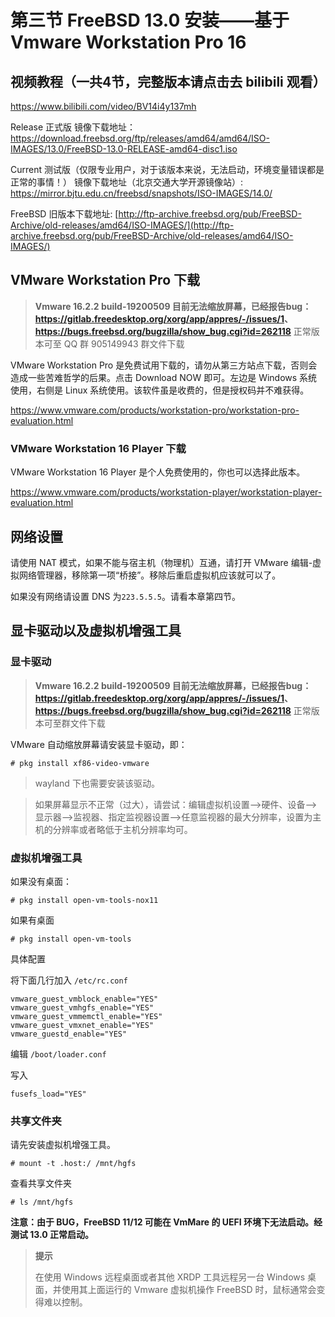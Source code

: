 # 第三节 FreeBSD 13.0 安装——基于 Vmware Workstation Pro 16

## 视频教程（一共4节，完整版本请点击去 bilibili 观看）

https://www.bilibili.com/video/BV14i4y137mh

Release 正式版 镜像下载地址：<https://download.freebsd.org/ftp/releases/amd64/amd64/ISO-IMAGES/13.0/FreeBSD-13.0-RELEASE-amd64-disc1.iso>

Current 测试版（仅限专业用户，对于该版本来说，无法启动，环境变量错误都是正常的事情！） 镜像下载地址（北京交通大学开源镜像站）: <https://mirror.bjtu.edu.cn/freebsd/snapshots/ISO-IMAGES/14.0/>

FreeBSD 旧版本下载地址: [http://ftp-archive.freebsd.org/pub/FreeBSD-Archive/old-releases/amd64/ISO-IMAGES/](http://ftp-archive.freebsd.org/pub/FreeBSD-Archive/old-releases/amd64/ISO-IMAGES/)

## VMware Workstation Pro 下载

>**Vmware 16.2.2 build-19200509 目前无法缩放屏幕，已经报告bug：<https://gitlab.freedesktop.org/xorg/app/appres/-/issues/1>、<https://bugs.freebsd.org/bugzilla/show_bug.cgi?id=262118>** 正常版本可至 QQ 群 905149943 群文件下载
>
VMware Workstation Pro 是免费试用下载的，请勿从第三方站点下载，否则会造成一些苦难哲学的后果。点击 Download NOW 即可。左边是 Windows 系统使用，右侧是 Linux 系统使用。该软件虽是收费的，但是授权码并不难获得。

<https://www.vmware.com/products/workstation-pro/workstation-pro-evaluation.html>

### VMware Workstation 16 Player 下载

VMware Workstation 16 Player 是个人免费使用的，你也可以选择此版本。

<https://www.vmware.com/products/workstation-player/workstation-player-evaluation.html>

## 网络设置

请使用 NAT 模式，如果不能与宿主机（物理机）互通，请打开 VMware 编辑-虚拟网络管理器，移除第一项“桥接”。移除后重启虚拟机应该就可以了。

如果没有网络请设置 DNS 为`223.5.5.5`。请看本章第四节。

## 显卡驱动以及虚拟机增强工具

### 显卡驱动

>**Vmware 16.2.2 build-19200509 目前无法缩放屏幕，已经报告bug：<https://gitlab.freedesktop.org/xorg/app/appres/-/issues/1>、<https://bugs.freebsd.org/bugzilla/show_bug.cgi?id=262118>** 正常版本可至群文件下载

VMware 自动缩放屏幕请安装显卡驱动，即：

```
# pkg install xf86-video-vmware
```

> wayland 下也需要安装该驱动。

> 如果屏幕显示不正常（过大），请尝试：编辑虚拟机设置——>硬件、设备——>显示器——>监视器、指定监视器设置——>任意监视器的最大分辨率，设置为主机的分辨率或者略低于主机分辨率均可。


### 虚拟机增强工具

如果没有桌面：

```
# pkg install open-vm-tools-nox11
```

如果有桌面

```
# pkg install open-vm-tools
```

具体配置

将下面几行加入 `/etc/rc.conf`

```
vmware_guest_vmblock_enable="YES"
vmware_guest_vmhgfs_enable="YES"
vmware_guest_vmmemctl_enable="YES"
vmware_guest_vmxnet_enable="YES" 
vmware_guestd_enable="YES"
```

编辑 `/boot/loader.conf`

写入

```
fusefs_load="YES"
```

### 共享文件夹

请先安装虚拟机增强工具。

```
# mount -t .host:/ /mnt/hgfs
```

查看共享文件夹

```
# ls /mnt/hgfs
```

**注意：由于 BUG，FreeBSD 11/12 可能在 VmMare 的 UEFI 环境下无法启动。经测试 13.0 正常启动。**

>**提示**
>
  >在使用 Windows 远程桌面或者其他 XRDP 工具远程另一台 Windows 桌面，并使用其上面运行的 Vmware 虚拟机操作 FreeBSD 时，鼠标通常会变得难以控制。
